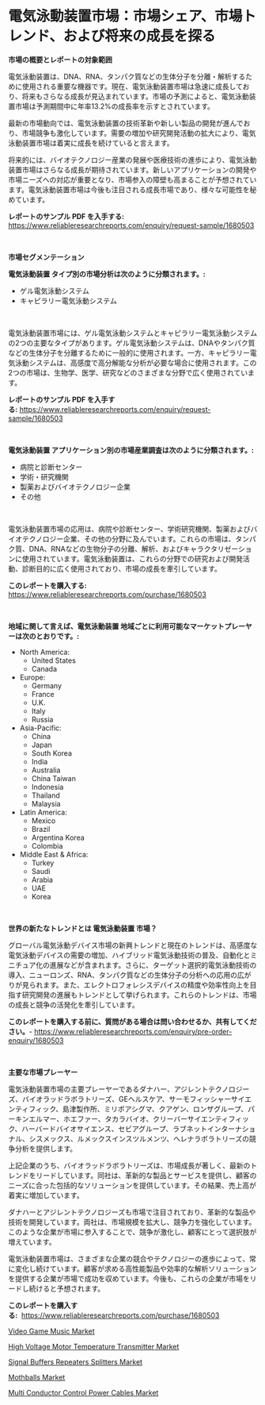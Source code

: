 <p><h1>電気泳動装置市場：市場シェア、市場トレンド、および将来の成長を探る</h1></p><p><strong>市場の概要とレポートの対象範囲</strong></p>
<p><p>電気泳動装置は、DNA、RNA、タンパク質などの生体分子を分離・解析するために使用される重要な機器です。現在、電気泳動装置市場は急速に成長しており、将来もさらなる成長が見込まれています。市場の予測によると、電気泳動装置市場は予測期間中に年率13.2%の成長率を示すとされています。</p><p>最新の市場動向では、電気泳動装置の技術革新や新しい製品の開発が進んでおり、市場競争も激化しています。需要の増加や研究開発活動の拡大により、電気泳動装置市場は着実に成長を続けていると言えます。</p><p>将来的には、バイオテクノロジー産業の発展や医療技術の進歩により、電気泳動装置市場はさらなる成長が期待されています。新しいアプリケーションの開発や市場ニーズへの対応が重要となり、市場参入の障壁も高まることが予想されています。電気泳動装置市場は今後も注目される成長市場であり、様々な可能性を秘めています。</p></p>
<p><strong>レポートのサンプル PDF を入手する:</strong> <a href="https://www.reliableresearchreports.com/enquiry/request-sample/1680503">https://www.reliableresearchreports.com/enquiry/request-sample/1680503</a></p>
<p>&nbsp;</p>
<p><strong>市場セグメンテーション</strong></p>
<p><strong>電気泳動装置 タイプ別の市場分析は次のように分類されます。:</strong></p>
<p><ul><li>ゲル電気泳動システム</li><li>キャピラリー電気泳動システム</li></ul></p>
<p>&nbsp;</p>
<p><p>電気泳動装置市場には、ゲル電気泳動システムとキャピラリー電気泳動システムの2つの主要なタイプがあります。ゲル電気泳動システムは、DNAやタンパク質などの生体分子を分離するために一般的に使用されます。一方、キャピラリー電気泳動システムは、高感度で高分解能な分析が必要な場合に使用されます。この2つの市場は、生物学、医学、研究などのさまざまな分野で広く使用されています。</p></p>
<p><strong>レポートのサンプル PDF を入手する:</strong>&nbsp;<a href="https://www.reliableresearchreports.com/enquiry/request-sample/1680503">https://www.reliableresearchreports.com/enquiry/request-sample/1680503</a></p>
<p>&nbsp;</p>
<p><strong> 電気泳動装置 アプリケーション別の市場産業調査は次のように分類されます。:</strong></p>
<p><ul><li>病院と診断センター</li><li>学術・研究機関</li><li>製薬およびバイオテクノロジー企業</li><li>その他</li></ul></p>
<p>&nbsp;</p>
<p><p>電気泳動装置市場の応用は、病院や診断センター、学術研究機関、製薬およびバイオテクノロジー企業、その他の分野に及んでいます。これらの市場は、タンパク質、DNA、RNAなどの生物分子の分離、解析、およびキャラクタリゼーションに使用されています。電気泳動装置は、これらの分野での研究および開発活動、診断目的に広く使用されており、市場の成長を牽引しています。</p></p>
<p><strong>このレポートを購入する:</strong>&nbsp; <a href="https://www.reliableresearchreports.com/purchase/1680503">https://www.reliableresearchreports.com/purchase/1680503</a></p>
<p>&nbsp;</p>
<p><strong>地域に関して言えば、電気泳動装置 地域ごとに利用可能なマーケットプレーヤーは次のとおりです。:</strong></p>
<p><ul>
    <li>
        North America:
        <ul>
            <li>United States</li>
            <li>Canada</li>
        </ul>
    </li>
    <li>
        Europe:
        <ul>
            <li>Germany</li>
            <li>France</li>
            <li>U.K.</li>
            <li>Italy</li>
            <li>Russia</li>
        </ul>
    </li>
    <li>
        Asia-Pacific:
        <ul>
            <li>China</li>
            <li>Japan</li>
            <li>South Korea</li>
            <li>India</li>
            <li>Australia</li>
            <li>China Taiwan</li>
            <li>Indonesia</li>
            <li>Thailand</li>
            <li>Malaysia</li>
        </ul>
    </li>
    <li>
        Latin America:
        <ul>
            <li>Mexico</li>
            <li>Brazil</li>
            <li>Argentina Korea</li>
            <li>Colombia</li>
        </ul>
    </li>
    <li>
        Middle East & Africa:
        <ul>
            <li>Turkey</li>
            <li>Saudi</li>
            <li>Arabia</li>
            <li>UAE</li>
            <li>Korea</li>
        </ul>
    </li>
    </ul></p>
<p>&nbsp;</p>
<p><strong>世界の新たなトレンドとは 電気泳動装置 市場？</strong></p>
<p><p>グローバル電気泳動デバイス市場の新興トレンドと現在のトレンドは、高感度な電気泳動デバイスの需要の増加、ハイブリッド電気泳動技術の普及、自動化とミニチュア化の進展などが含まれます。さらに、ターゲット選択的電気泳動技術の導入、ニューロンズ、RNA、タンパク質などの生体分子の分析への応用の広がりが見られます。また、エレクトロフォレシスデバイスの精度や効率性向上を目指す研究開発の進展もトレンドとして挙げられます。これらのトレンドは、市場の成長と競争の活発化を牽引しています。</p></p>
<p><strong>このレポートを購入する前に、質問がある場合は問い合わせるか、共有してください。</strong>- <a href="https://www.reliableresearchreports.com/enquiry/pre-order-enquiry/1680503">https://www.reliableresearchreports.com/enquiry/pre-order-enquiry/1680503</a></p>
<p>&nbsp;</p>
<p><strong>主要な市場プレーヤー</strong></p>
<p><p>電気泳動装置市場の主要プレーヤーであるダナハー、アジレントテクノロジーズ、バイオラッドラボラトリーズ、GEヘルスケア、サーモフィッシャーサイエンティフィック、島津製作所、ミリポアシグマ、クアゲン、ロンザグループ、パーキンエルマー、ホエファー、タカラバイオ、クリーバーサイエンティフィック、ハーバードバイオサイエンス、セビアグループ、ラブネットインターナショナル、シスメックス、ルメックスインスツルメンツ、ヘレナラボラトリーズの競争分析を提供します。</p><p>上記企業のうち、バイオラッドラボラトリーズは、市場成長が著しく、最新のトレンドをリードしています。同社は、革新的な製品とサービスを提供し、顧客のニーズに合った包括的なソリューションを提供しています。その結果、売上高が着実に増加しています。</p><p>ダナハーとアジレントテクノロジーズも市場で注目されており、革新的な製品や技術を開発しています。両社は、市場規模を拡大し、競争力を強化しています。このような企業が市場に参入することで、競争が激化し、顧客にとって選択肢が増えています。</p><p>電気泳動装置市場は、さまざまな企業の競合やテクノロジーの進歩によって、常に変化し続けています。顧客が求める高性能製品や効率的な解析ソリューションを提供する企業が市場で成功を収めています。今後も、これらの企業が市場をリードし続けると予想されます。</p></p>
<p><strong>このレポートを購入する:</strong>&nbsp;&nbsp;<a href="https://www.reliableresearchreports.com/purchase/1680503">https://www.reliableresearchreports.com/purchase/1680503</a></p>
<p><p><a href="https://view.publitas.com/reportprime-1/decoding-the-video-game-music-market-a-deep-dive-into-the-latest-market-trends-market-segmentation-and-competitive-analysis/">Video Game Music Market</a></p><p><a href="https://carnation-joke-41f.notion.site/High-Voltage-Motor-Temperature-Transmitter-Market-A-Comprehensive-Report-of-its-Market-Share-Grow-75a98445bacb4d01a8c526fd96f15409">High Voltage Motor Temperature Transmitter Market</a></p><p><a href="https://github.com/jodemen/Market-Research-Report-List-1/blob/main/signal-buffers-repeaters-splitters-market.md">Signal Buffers Repeaters Splitters Market</a></p><p><a href="https://view.publitas.com/reportprime-1/global-mothballs-market-size-and-market-trends-insights-and-projections-from-2024-to-2031/">Mothballs Market</a></p><p><a href="https://github.com/jj19131/Market-Research-Report-List-1/blob/main/multi-conductor-control-power-cables-market.md">Multi Conductor Control Power Cables Market</a></p></p>